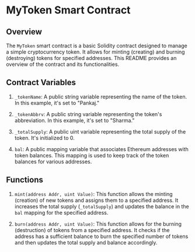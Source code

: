 
# MyToken Smart Contract

## Overview

The `MyToken` smart contract is a basic Solidity contract designed to manage a simple cryptocurrency token. It allows for minting (creating) and burning (destroying) tokens for specified addresses. This README provides an overview of the contract and its functionalities.

## Contract Variables

1. `_tokenName`: A public string variable representing the name of the token. In this example, it's set to "Pankaj."

2. `_tokenAbbrv`: A public string variable representing the token's abbreviation. In this example, it's set to "Sharma."

3. `_totalSupply`: A public uint variable representing the total supply of the token. It's initialized to 0.

4. `bal`: A public mapping variable that associates Ethereum addresses with token balances. This mapping is used to keep track of the token balances for various addresses.

## Functions

1. `mint(address Addr, uint Value)`: This function allows the minting (creation) of new tokens and assigns them to a specified address. It increases the total supply (`_totalSupply`) and updates the balance in the `bal` mapping for the specified address.

2. `burn(address Addr, uint Value)`: This function allows for the burning (destruction) of tokens from a specified address. It checks if the address has a sufficient balance to burn the specified number of tokens and then updates the total supply and balance accordingly.


```
